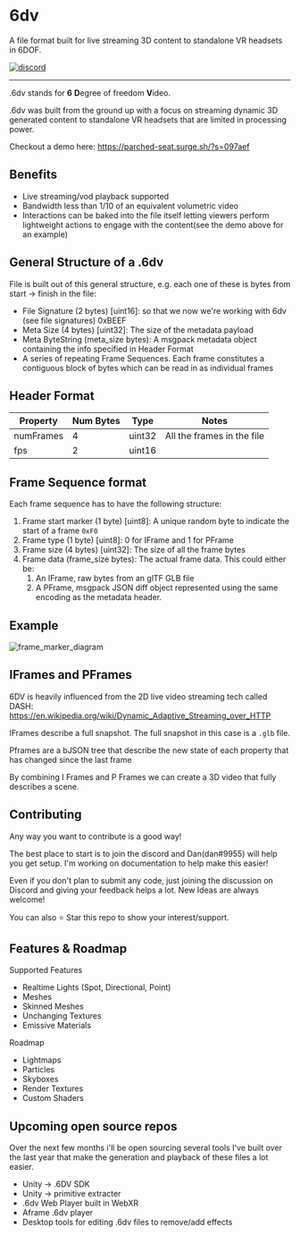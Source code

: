 # 6dv

A file format built for live streaming 3D content to standalone VR headsets in 6DOF.

<a href="https://discord.gg/RHprFfuBte"><img alt="discord" src="https://img.shields.io/badge/Discord-Community-green"/></a>

------

.6dv stands for **6** **D**egree of freedom **V**ideo. 

.6dv was built from the ground up with a focus on streaming dynamic 3D generated content to standalone VR headsets that are limited in processing power.

Checkout a demo here: https://parched-seat.surge.sh/?s=097aef

## Benefits
*  Live streaming/vod playback supported
*  Bandwidth less than 1/10 of an equivalent volumetric video
*  Interactions can be baked into the file itself letting viewers perform lightweight actions to engage with the content(see the demo above for an example)


## General Structure of a .6dv
File is built out of this general structure, e.g. each one of these is bytes from start -> finish in the file:

* File Signature (2 bytes) [uint16]: so that we now we're working with 6dv (see file signatures) 0xBEEF
* Meta Size (4 bytes) [uint32]: The size of the metadata payload
* Meta ByteString (meta_size bytes): A msgpack metadata object containing the info specified in Header Format
* A series of repeating Frame Sequences. Each frame constitutes a contiguous block of bytes which can be read in as individual frames

## Header Format

| Property  | Num Bytes | Type | Notes |
| ------------- | ------------- | -------------| -------------|
| numFrames  | 4  | uint32 | All the frames in the file |
| fps  | 2  | uint16 | |




## Frame Sequence format
Each frame sequence has to have the following structure:

1. Frame start marker (1 byte) [uint8]: A unique random byte to indicate the start of a frame `0xF0`
1. Frame type (1 byte) [uint8]: 0 for IFrame and 1 for PFrame
1. Frame size (4 bytes) [uint32]: The size of all the frame bytes
1. Frame data (frame_size bytes): The actual frame data. This could either be:
    1. An IFrame, raw bytes from an glTF GLB file
    1. A PFrame, msgpack JSON diff object represented using the same encoding as the metadata header.

## Example
![frame_marker_diagram](https://user-images.githubusercontent.com/8617779/135314518-603c867f-2aeb-48bb-8f72-398a845c17b7.jpg)

## IFrames and PFrames

6DV is heavily influenced from the 2D live video streaming tech called DASH: https://en.wikipedia.org/wiki/Dynamic_Adaptive_Streaming_over_HTTP

IFrames describe a full snapshot. The full snapshot in this case is a `.glb` file.

Pframes are a bJSON tree that describe the new state of each property that has changed since the last frame

By combining I Frames and P Frames we can create a 3D video that fully describes a scene.


## Contributing

Any way you want to contribute is a good way!

The best place to start is to join the discord and Dan(dan#9955) will help you get setup. I'm working on documentation to help make this easier!

Even if you don't plan to submit any code, just joining the discussion on Discord and giving your feedback helps a lot. New Ideas are always welcome!

You can also ⭐ Star this repo to show your interest/support.

## Features & Roadmap

Supported Features 
* Realtime Lights (Spot, Directional, Point)
* Meshes
* Skinned Meshes
* Unchanging Textures
* Emissive Materials

Roadmap
* Lightmaps
* Particles
* Skyboxes
* Render Textures
* Custom Shaders


## Upcoming open source repos

Over the next few months i'll be open sourcing several tools I've built over the last year that make the generation and playback of these files a lot easier.

* Unity -> .6DV SDK
* Unity -> primitive extracter
* .6dv Web Player built in WebXR
* Aframe .6dv player
* Desktop tools for editing .6dv files to remove/add effects
